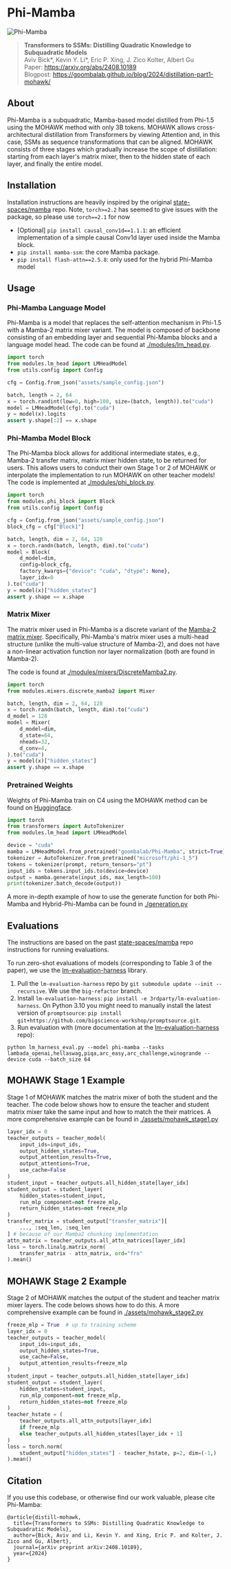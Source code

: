 # Phi-Mamba

![Phi-Mamba](assets/phi-mamba.png "MOHAWK Stages")
> **Transformers to SSMs: Distilling Quadratic Knowledge to Subquadratic Models**\
> Aviv Bick*, Kevin Y. Li*, Eric P. Xing, J. Zico Kolter, Albert Gu \
> Paper: https://arxiv.org/abs/2408.10189 \
> Blogpost: https://goombalab.github.io/blog/2024/distillation-part1-mohawk/

## About

Phi-Mamba is a subquadratic, Mamba-based model distilled from Phi-1.5 using the MOHAWK method with only 3B tokens. MOHAWK allows cross-architectural distillation from Transformers by viewing Attention and, in this case, SSMs as sequence transformations that can be aligned. MOHAWK consists of three stages which gradually increase the scope of distillation: starting from each layer's matrix mixer, then to the hidden state of each layer, and finally the entire model. 

## Installation
Installation instructions are heavily inspired by the original [state-spaces/mamba](https://github.com/state-spaces/mamba) repo. Note, `torch>=2.2` has seemed to give issues with the package, so please use `torch==2.1` for now

- [Optional] `pip install causal_conv1d==1.1.1`: an efficient implementation of a simple causal Conv1d layer used inside the Mamba block.
- `pip install mamba-ssm`: the core Mamba package.
- `pip install flash-attn==2.5.8`: only used for the hybrid Phi-Mamba model

## Usage

### Phi-Mamba Language Model

Phi-Mamba is a model that replaces the self-attention mechanism in Phi-1.5 with a Mamba-2 matrix mixer variant. The model is composed of backbone consisting of an embedding layer and sequential Phi-Mamba blocks and a language model head. The code can be found at 
[./modules/lm_head.py](./modules/LMHead.py).

```python
import torch
from modules.lm_head import LMHeadModel
from utils.config import Config

cfg = Config.from_json("assets/sample_config.json")

batch, length = 2, 64
x = torch.randint(low=0, high=100, size=(batch, length)).to("cuda")
model = LMHeadModel(cfg).to("cuda")
y = model(x).logits
assert y.shape[:2] == x.shape
```

### Phi-Mamba Model Block

The Phi-Mamba block allows for additional intermediate states, e.g., Mamba-2 transfer matrix, matrix mixer hidden state, to be returned for users. This allows users to conduct their own Stage 1 or 2 of MOHAWK or interpolate the implementation to run MOHAWK on other teacher models! The code is implemented at [./modules/phi_block.py](./modules/phi_block.py). 

```python
import torch
from modules.phi_block import Block
from utils.config import Config

cfg = Config.from_json("assets/sample_config.json")
block_cfg = cfg["Block1"]

batch, length, dim = 2, 64, 128
x = torch.randn(batch, length, dim).to("cuda")
model = Block(
    d_model=dim,
    config=block_cfg,
    factory_kwargs={"device": "cuda", "dtype": None},
    layer_idx=0
).to("cuda")
y = model(x)["hidden_states"]
assert y.shape == x.shape
```

### Matrix Mixer 

The matrix mixer used in Phi-Mamba is a discrete variant of the [Mamba-2 matrix mixer](https://arxiv.org/abs/2405.21060). Specifically, Phi-Mamba's matrix mixer uses a multi-head structure (unlike the multi-value structure of Mamba-2), and does not have a non-linear activation function nor layer normalization (both are found in Mamba-2). 

The code is found at [./modules/mixers/DiscreteMamba2.py](./modules/mixers/DiscreteMamba2.py).

```python
import torch
from modules.mixers.discrete_mamba2 import Mixer

batch, length, dim = 2, 64, 128
x = torch.randn(batch, length, dim).to("cuda")
d_model = 128
model = Mixer(
    d_model=dim,
    d_state=64,
    nheads=32,
    d_conv=4,
).to("cuda")
y = model(x)["hidden_states"]
assert y.shape == x.shape
```

### Pretrained Weights
Weights of Phi-Mamba train on C4 using the MOHAWK method can be found on [Huggingface](https://huggingface.co/goombalab/Phi-Mamba). 

```python
import torch
from transformers import AutoTokenizer
from modules.lm_head import LMHeadModel

device = "cuda"
mamba = LMHeadModel.from_pretrained("goombalab/Phi-Mamba", strict=True).to(device)
tokenizer = AutoTokenizer.from_pretrained("microsoft/phi-1_5")
tokens = tokenizer(prompt, return_tensors="pt")
input_ids = tokens.input_ids.to(device=device)
output = mamba.generate(input_ids, max_length=100)
print(tokenizer.batch_decode(output))
```
A more in-depth example of how to use the generate function for both Phi-Mamba and Hybrid-Phi-Mamba can be found in [./generation.py](./generation.py)

## Evaluations
The instructions are based on the past [state-spaces/mamba](https://github.com/state-spaces/mamba) repo instructions for running evaluations.

To run zero-shot evaluations of models (corresponding to Table 3 of the paper),
 we use the
[lm-evaluation-harness](https://github.com/EleutherAI/lm-evaluation-harness/tree/big-refactor)
library.

1. Pull the `lm-evaluation-harness` repo by `git submodule update --init
  --recursive`. We use the `big-refactor` branch.
2. Install `lm-evaluation-harness`: `pip install -e 3rdparty/lm-evaluation-harness`.
On Python 3.10 you might need to manually install the latest version of `promptsource`: `pip install git+https://github.com/bigscience-workshop/promptsource.git`.
3. Run evaluation with (more documentation at the [lm-evaluation-harness](https://github.com/EleutherAI/lm-evaluation-harness/tree/big-refactor) repo):
```
python lm_harness_eval.py --model phi-mamba --tasks lambada_openai,hellaswag,piqa,arc_easy,arc_challenge,winogrande --device cuda --batch_size 64
```

## MOHAWK Stage 1 Example
Stage 1 of MOHAWK matches the matrix mixer of both the student and the teacher. The code below shows how to ensure the teacher and student matrix mixer take the same input and how to match the their matrices. A more comprehensive example can be found in [./assets/mohawk_stage1.py](./assets/mohawk_stage1.py)

```python
layer_idx = 0
teacher_outputs = teacher_model(
    input_ids=input_ids,
    output_hidden_states=True,
    output_attention_results=True,
    output_attentions=True,
    use_cache=False
)
student_input = teacher_outputs.all_hidden_state[layer_idx]
student_output = student_layer(
    hidden_states=student_input,
    run_mlp_component=not freeze_mlp,
    return_hidden_states=not freeze_mlp
)
transfer_matrix = student_output["transfer_matrix"][
    ..., :seq_len, :seq_len
] # because of our Mamba2 chunking implementation
attn_matrix = teacher_outputs.all_attn_matrices[layer_idx]
loss = torch.linalg.matrix_norm(
    transfer_matrix - attn_matrix, ord="fro"
).mean()
```

## MOHAWK Stage 2 Example
Stage 2 of MOHAWK matches the output of the student and teacher matrix mixer layers. The code belows shows how to do this. A more comprehensive example can be found in [./assets/mohawk_stage2.py](./assets/mohawk_stage2.py)

```python
freeze_mlp = True  # up to training scheme
layer_idx = 0
teacher_outputs = teacher_model(
    input_ids=input_ids,
    output_hidden_states=True,
    use_cache=False,
    output_attention_results=freeze_mlp
)
student_input = teacher_outputs.all_hidden_state[layer_idx]
student_output = student_layer(
    hidden_states=student_input,
    run_mlp_component=not freeze_mlp,
    return_hidden_states=not freeze_mlp
)
teacher_hstate = (
    teacher_outputs.all_attn_outputs[layer_idx]
    if freeze_mlp
    else teacher_outputs.all_hidden_states[layer_idx + 1]
)
loss = torch.norm(
    student_output["hidden_states"] - teacher_hstate, p=2, dim=(-1,)
).mean()
```
## Citation
If you use this codebase, or otherwise find our work valuable, please cite Phi-Mamba:
```
@article{distill-mohawk,
  title={Transformers to SSMs: Distilling Quadratic Knowledge to Subquadratic Models},
  author={Bick, Aviv and Li, Kevin Y. and Xing, Eric P. and Kolter, J. Zico and Gu, Albert},
  journal={arXiv preprint arXiv:2408.10189},
  year={2024}
}
```
